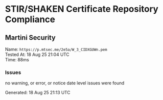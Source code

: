 # STIR/SHAKEN Certificate Repository Compliance

## Martini Security

Name: `https://p.mtsec.me/2e5a/W_3_CIDXGUWn.pem`\
Tested At: 18 Aug 25 21:04 UTC\
Time: 88ms

### Issues

no warning, or error, or notice date level issues were found

Generated: 18 Aug 25 21:13 UTC